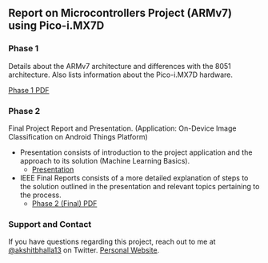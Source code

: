 ## Report on Microcontrollers Project (ARMv7) using Pico-i.MX7D

### Phase 1

Details about the ARMv7 architecture and differences with the 8051 architecture. Also lists information about the Pico-i.MX7D hardware.

[Phase 1 PDF](Phase_1.pdf)

### Phase 2

Final Project Report and Presentation. (Application: On-Device Image Classification on Android Things Platform)

- Presentation consists of introduction to the project application and the approach to its solution (Machine Learning Basics).
  - [Presentation](1BM16EC015_AkshitBhalla_Intro.pptx)
- IEEE Final Reports consists of a more detailed explanation of steps to the solution outlined in the presentation and relevant topics pertaining to the process. 
  - [Phase 2 (Final) PDF](Phase_2_Final_IEEE.pdf)
  
### Support and Contact

If you have questions regarding this project, reach out to me at [@akshitbhalla13](https://goo.gl/kMku1B) on Twitter. [Personal Website](https://akshitbhalla.co).
